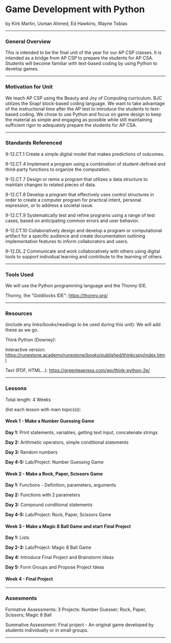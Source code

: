 # Game Development with Python
by Kirk Martin, Usman Ahmed, Ed Hawkins, Wayne Tobias

-----

### General Overview
This is intended to be the final unit of the year for our AP CSP classes. It is intended as a bridge from AP CSP to prepare the students for AP CSA. Students will become familiar with text-based coding by using Python to develop games.

---

### Motivation for Unit
We teach AP CSP using the Beauty and Joy of Computing curriculum. BJC utilizes the Snap! block-based coding language. We want to take advantage of the instructional time after the AP test to introduce the students to text-based coding. We chose to use Python and focus on game design to keep the material as simple and engaging as possible while still maintaining sufficient rigor to adequately prepare the students for AP CSA.

---

### Standards Referenced
9-12.CT.1 Create a simple digital model that makes predictions of outcomes.

9-12.CT.4 Implement a program using a combination of student-defined and third-party functions to organize the computation.

9-12.CT.7 Design or remix a program that utilizes a data structure to maintain changes to related pieces of data.

9-12.CT.8 Develop a program that effectively uses control structures in order to create a computer program for practical intent, personal expression, or to address a societal issue.

9-12.CT.9 Systematically test and refine programs using a range of test cases, based on anticipating common errors and user behavior.

9-12.CT.10 Collaboratively design and develop a program or computational artifact for a specific audience and create documentation outlining implementation features to inform collaborators and users.

9-12.DL.2 Communicate and work collaboratively with others using digital tools to support individual learning and contribute to the learning of others.

---

### Tools Used
We will use the Python programming language and the Thonny IDE.

Thonny, the "Goldilocks IDE": https://thonny.org/

---

### Resources
(include any links/books/readings to be used during this unit): We will add these as we go.

Think Python (Downey):

  Interactive version: https://runestone.academy/runestone/books/published/thinkcspy/index.html

  Text (PDF, HTML...): https://greenteapress.com/wp/think-python-2e/


---

### Lessons
Total length: 4 Weeks

(list each lesson with main topic(s)):
#### Week 1 - Make a Number Guessing Game

**Day 1:** Print statements, variables, getting text input, concatenate strings

**Day 2:** Arithmetic operators, simple conditional statements

**Day 3:** Random numbers

**Day 4-5:** Lab/Project: Number Guessing Game

#### Week 2 - Make a Rock, Paper, Scissors Game

**Day 1:** Functions - Definition, parameters, arguments

**Day 2:**	Functions with 2 parameters

**Day 3:**	Compound conditional statements

**Day 4-5:** Lab/Project: Rock, Paper, Scissors Game

#### Week 3 - Make a Magic 8 Ball Game and start Final Project

**Day 1:** Lists

**Day 2-3:** Lab/Project: Magic 8 Ball Game

**Day 4:** Introduce Final Project and Brainstorm Ideas

**Day 5:** Form Groups and Propose Project Ideas

#### Week 4 - Final Project
---

### Assesments
Formative Assessments: 3 Projects: Number Guesser; Rock, Paper, Scissors; Magic 8 Ball

Summative Assessment: Final project - An original game developed by students individually or in small groups.

---
